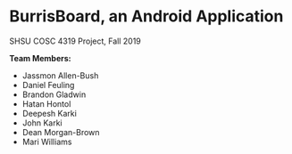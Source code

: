 # BurrisBoard, an Android Application
SHSU COSC 4319 Project, Fall 2019

**Team Members:**
<br>
 - Jassmon Allen-Bush
 - Daniel Feuling
 - Brandon Gladwin
 - Hatan Hontol
 - Deepesh Karki
 - John Karki
 - Dean Morgan-Brown
 - Mari Williams
